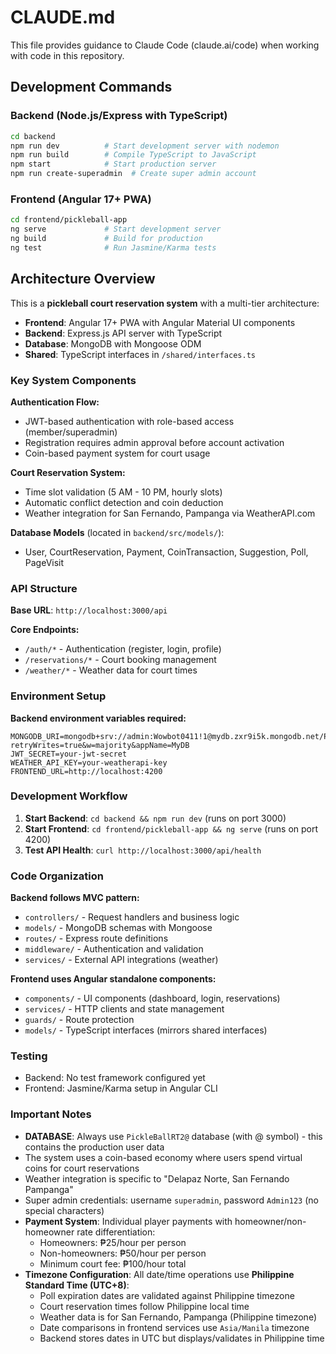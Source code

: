 # CLAUDE.md

This file provides guidance to Claude Code (claude.ai/code) when working with code in this repository.

## Development Commands

### Backend (Node.js/Express with TypeScript)
```bash
cd backend
npm run dev          # Start development server with nodemon
npm run build        # Compile TypeScript to JavaScript
npm start            # Start production server
npm run create-superadmin  # Create super admin account
```

### Frontend (Angular 17+ PWA)
```bash
cd frontend/pickleball-app
ng serve             # Start development server
ng build             # Build for production
ng test              # Run Jasmine/Karma tests
```

## Architecture Overview

This is a **pickleball court reservation system** with a multi-tier architecture:

- **Frontend**: Angular 17+ PWA with Angular Material UI components
- **Backend**: Express.js API server with TypeScript
- **Database**: MongoDB with Mongoose ODM
- **Shared**: TypeScript interfaces in `/shared/interfaces.ts`

### Key System Components

**Authentication Flow:**
- JWT-based authentication with role-based access (member/superadmin)
- Registration requires admin approval before account activation
- Coin-based payment system for court usage

**Court Reservation System:**
- Time slot validation (5 AM - 10 PM, hourly slots)
- Automatic conflict detection and coin deduction
- Weather integration for San Fernando, Pampanga via WeatherAPI.com

**Database Models** (located in `backend/src/models/`):
- User, CourtReservation, Payment, CoinTransaction, Suggestion, Poll, PageVisit

### API Structure

**Base URL**: `http://localhost:3000/api`

**Core Endpoints:**
- `/auth/*` - Authentication (register, login, profile)
- `/reservations/*` - Court booking management  
- `/weather/*` - Weather data for court times

### Environment Setup

**Backend environment variables required:**
```env
MONGODB_URI=mongodb+srv://admin:Wowbot0411!1@mydb.zxr9i5k.mongodb.net/PickleBallRT2@?retryWrites=true&w=majority&appName=MyDB
JWT_SECRET=your-jwt-secret
WEATHER_API_KEY=your-weatherapi-key
FRONTEND_URL=http://localhost:4200
```

### Development Workflow

1. **Start Backend**: `cd backend && npm run dev` (runs on port 3000)
2. **Start Frontend**: `cd frontend/pickleball-app && ng serve` (runs on port 4200)
3. **Test API Health**: `curl http://localhost:3000/api/health`

### Code Organization

**Backend follows MVC pattern:**
- `controllers/` - Request handlers and business logic
- `models/` - MongoDB schemas with Mongoose
- `routes/` - Express route definitions
- `middleware/` - Authentication and validation
- `services/` - External API integrations (weather)

**Frontend uses Angular standalone components:**
- `components/` - UI components (dashboard, login, reservations)
- `services/` - HTTP clients and state management
- `guards/` - Route protection
- `models/` - TypeScript interfaces (mirrors shared interfaces)

### Testing

- Backend: No test framework configured yet
- Frontend: Jasmine/Karma setup in Angular CLI

### Important Notes

- **DATABASE**: Always use `PickleBallRT2@` database (with @ symbol) - this contains the production user data
- The system uses a coin-based economy where users spend virtual coins for court reservations
- Weather integration is specific to "Delapaz Norte, San Fernando Pampanga"
- Super admin credentials: username `superadmin`, password `Admin123` (no special characters)
- **Payment System**: Individual player payments with homeowner/non-homeowner rate differentiation:
  - Homeowners: ₱25/hour per person
  - Non-homeowners: ₱50/hour per person
  - Minimum court fee: ₱100/hour total
- **Timezone Configuration**: All date/time operations use **Philippine Standard Time (UTC+8)**:
  - Poll expiration dates are validated against Philippine timezone
  - Court reservation times follow Philippine local time
  - Weather data is for San Fernando, Pampanga (Philippine timezone)
  - Date comparisons in frontend services use `Asia/Manila` timezone
  - Backend stores dates in UTC but displays/validates in Philippine time